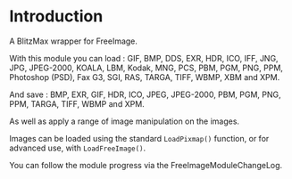 # Introduction #

A BlitzMax wrapper for FreeImage.

With this module you can load : GIF, BMP, DDS, EXR, HDR, ICO, IFF, JNG, JPG, JPEG-2000, KOALA, LBM, Kodak, MNG, PCS, PBM, PGM, PNG, PPM, Photoshop (PSD), Fax G3, SGI, RAS, TARGA, TIFF, WBMP, XBM and XPM.

And save : BMP, EXR, GIF, HDR, ICO, JPEG, JPEG-2000, PBM, PGM, PNG, PPM, TARGA, TIFF, WBMP and XPM.

As well as apply a range of image manipulation on the images.

Images can be loaded using the standard `LoadPixmap()` function, or for advanced use, with `LoadFreeImage()`.


You can follow the module progress via the FreeImageModuleChangeLog.